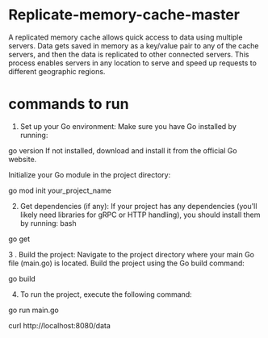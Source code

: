 # Replicate-memory-cache-master
A replicated memory cache allows quick access to data using multiple servers.  Data gets saved in memory as a key/value pair to any of the cache servers, and then the data is replicated to other connected servers. This process enables servers in any location to serve and speed up requests to different geographic regions.


#  commands to run 
1. Set up your Go environment:
Make sure you have Go installed by running:

go version
If not installed, download and install it from the official Go website.

Initialize your Go module in the project directory:

go mod init your_project_name

2. Get dependencies (if any):
If your project has any dependencies (you'll likely need libraries for gRPC or HTTP handling), you should install them by running:
bash

go get <dependency>

3 . Build the project:
Navigate to the project directory where your main Go file (main.go) is located.
Build the project using the Go build command:

go build

4. To run the project, execute the following command:

go run main.go


curl http://localhost:8080/data
